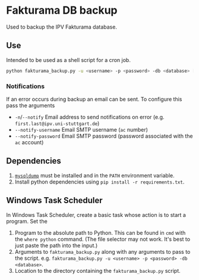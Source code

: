 # Fakturama DB backup
Used to backup the IPV Fakturama database.

## Use
Intended to be used as a shell script for a cron job.
```bash
python fakturama_backup.py -u <username> -p <password> -db <database> [other options]
```
### Notifications
If an error occurs during backup an email can be sent. To configure this pass the arguments
+ `-n`/`--notify` Email address to send notifications on error (e.g. `first.last@ipv.uni-stuttgart.de`)
+ `--notify-username` Email SMTP username (`ac` number)
+ `--notify-password` Email SMTP password (password associated with the `ac` account)

## Dependencies
1. [`mysqldump`](https://dev.mysql.com/doc/refman/8.4/en/mysqldump.html) must be installed and in the `PATH` environment variable.
2. Install python dependencies using `pip install -r requirements.txt`.

## Windows Task Scheduler
In Windows Task Scheduler, create a basic task whose action is to start a program. Set the
1. Program to the absolute path to Python. This can be found in `cmd` with the `where python` command. (The file selector may not work. It's best to just paste the path into the input.)
2. Arguments to `fakturama_backup.py` along with any arguments to pass to the script. e.g. `fakturama_backup.py -u <username> -p <password> -db <database>`.
3. Location to the directory containing the `fakturama_backup.py` script.
